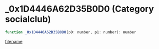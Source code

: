 # _0x1D4446A62D35B0D0 (Category socialclub)

```js
function _0x1D4446A62D35B0D0(p0: number, p1: number): number
```

[filename](_0x1D4446A62D35B0D0_m.md ':include')